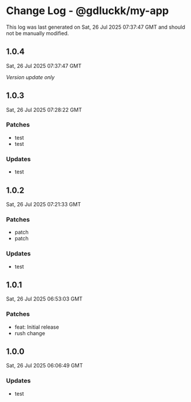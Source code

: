 # Change Log - @gdluckk/my-app

This log was last generated on Sat, 26 Jul 2025 07:37:47 GMT and should not be manually modified.

## 1.0.4
Sat, 26 Jul 2025 07:37:47 GMT

_Version update only_

## 1.0.3
Sat, 26 Jul 2025 07:28:22 GMT

### Patches

- test
- test

### Updates

- test

## 1.0.2
Sat, 26 Jul 2025 07:21:33 GMT

### Patches

- patch
- patch

### Updates

- test

## 1.0.1
Sat, 26 Jul 2025 06:53:03 GMT

### Patches

- feat: Initial release
- rush change

## 1.0.0
Sat, 26 Jul 2025 06:06:49 GMT

### Updates

- test

